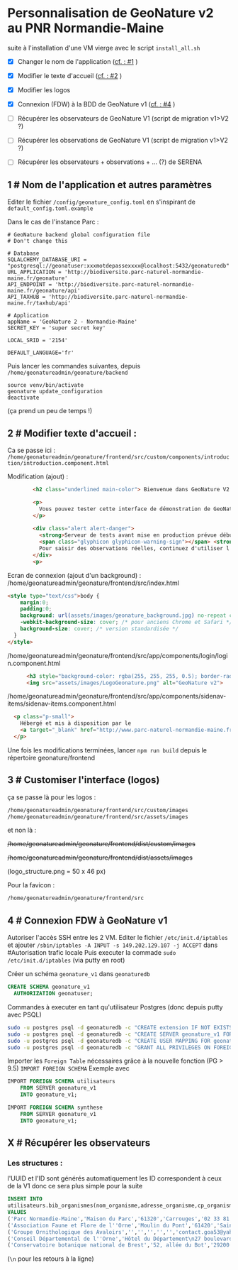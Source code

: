 # Personnalisation de GeoNature v2 au PNR Normandie-Maine
suite à l'installation d'une VM vierge avec le script `install_all.sh`


- [x] Changer le nom de l'application ([cf. : #1](adaptations_pnrnm.md#1--nom-de-lapplication-et-autres-paramètres) )
- [x] Modifier le texte d'accueil ([cf. : #2](adaptations_pnrnm.md#2--modifier-texte-daccueil-) )
- [x] Modifier les logos
- [x] Connexion (FDW) à la BDD de GeoNature v1 ([cf. : #4](adaptations_pnrnm.md#4--connexion-fdw-à-geonature-v1) )
- [ ] Récupérer les observateurs de GeoNature V1 (script de migration v1>V2 ?)
- [ ] Récupérer les observations de GeoNature V1 (script de migration v1>V2 ?)
- [ ] Récupérer les observateurs + observations + ... (?) de SERENA


## 1 # Nom de l'application et autres paramètres

Editer le fichier `/config/geonature_config.toml` en s'inspirant de `default_config.toml.example`

Dans le cas de l'instance Parc :
```
# GeoNature backend global configuration file
# Don't change this

# Database
SQLALCHEMY_DATABASE_URI = "postgresql://geonatuser:xxxmotdepassexxxx@localhost:5432/geonaturedb"
URL_APPLICATION = 'http://biodiversite.parc-naturel-normandie-maine.fr/geonature' 
API_ENDPOINT = 'http://biodiversite.parc-naturel-normandie-maine.fr/geonature/api'
API_TAXHUB = 'http://biodiversite.parc-naturel-normandie-maine.fr/taxhub/api'

# Application
appName = 'GeoNature 2 - Normandie-Maine'   
SECRET_KEY = 'super secret key'

LOCAL_SRID = '2154'

DEFAULT_LANGUAGE='fr'
```


Puis lancer les commandes suivantes, depuis `/home/geonatureadmin/geonature/backend`
```
source venv/bin/activate
geonature update_configuration
deactivate
```

(ça prend un peu de temps !)


## 2 # Modifier texte d'accueil :

Ca se passe ici : `/home/geonatureadmin/geonature/frontend/src/custom/components/introduction/introduction.component.html`

Modification (ajout) :
```html
        <h2 class="underlined main-color"> Bienvenue dans GeoNature V2 </h2>

        <p>
          Vous pouvez tester cette interface de démonstration de GeoNature v2 pour découvrir les nouvelles fonctionnalités.<br>
        </p>
        
        <div class="alert alert-danger">
          <strong>Serveur de tests avant mise en production prévue début 2019</strong><br>
          <span class="glyphicon glyphicon-warning-sign"></span> <strong>Attention !</strong> Les données saisies ici seront effacées régulièrement.<br>
          Pour saisir des observations réelles, continuez d'utiliser l'interface GeoNature v1 à <a href="http://observatoire.parc-naturel-normandie-maine.fr/geonature/">cette adresse</a>.
        </div>
        <p>
```

Ecran de connexion (ajout d'un background) :
/home/geonatureadmin/geonature/frontend/src/index.html
```html
<style type="text/css">body { 
    margin:0;
    padding:0;
    background: url(assets/images/geonature_background.jpg) no-repeat center fixed; 
    -webkit-background-size: cover; /* pour anciens Chrome et Safari */
    background-size: cover; /* version standardisée */
  }
</style>
```


/home/geonatureadmin/geonature/frontend/src/app/components/login/login.component.html
```html
      <h3 style="background-color: rgba(255, 255, 255, 0.5); border-radius: 25px;"> GeoNature v2</h3>
      <img src="assets/images/LogoGeonature.png" alt="GeoNature v2">
```


/home/geonatureadmin/geonature/frontend/src/app/components/sidenav-items/sidenav-items.component.html
```html
  <p class="p-small">
    Hébergé et mis à disposition par le 
    <a target="_blank" href="http://www.parc-naturel-normandie-maine.fr"> PNR Normandie-Maine</a>
  </p>
```

Une fois les modifications terminées, lancer `npm run build` depuis le répertoire geonature/frontend



## 3 # Customiser l'interface (logos)

ça se passe là pour les logos :

```html
/home/geonatureadmin/geonature/frontend/src/custom/images
/home/geonatureadmin/geonature/frontend/src/assets/images
```
et non là :

~~/home/geonatureadmin/geonature/frontend/dist/custom/images~~

~~/home/geonatureadmin/geonature/frontend/dist/assets/images~~


(logo_structure.png = 50 x 46 px)


Pour la favicon :
```html
/home/geonatureadmin/geonature/frontend/src
```


## 4 # Connexion FDW à GeoNature v1

Autoriser l'accès SSH entre les 2 VM.
Editer le fichier `/etc/init.d/iptables` et ajouter `/sbin/iptables -A INPUT -s 149.202.129.107 -j ACCEPT` dans #Autorisation trafic locale
Puis executer la commade `sudo /etc/init.d/iptables` (via putty en root)

Créer un schéma `geonature_v1` dans `geonaturedb`
```sql
CREATE SCHEMA geonature_v1
  AUTHORIZATION geonatuser;
```

Commandes à executer en tant qu'utilisateur Postgres (donc depuis putty avec PSQL)

```sh
sudo -u postgres psql -d geonaturedb -c "CREATE extension IF NOT EXISTS postgres_fdw;"
sudo -u postgres psql -d geonaturedb -c "CREATE SERVER geonature_v1 FOREIGN DATA WRAPPER postgres_fdw OPTIONS (host '149.202.129.102', port '5432', dbname 'geonaturedb');"
sudo -u postgres psql -d geonaturedb -c "CREATE USER MAPPING FOR geonatuser SERVER geonature_v1 OPTIONS (user 'geonatuser', password '********');"
sudo -u postgres psql -d geonaturedb -c "GRANT ALL PRIVILEGES ON FOREIGN SERVER geonature_v1 TO geonatuser;"
```

Importer les `Foreign Table` nécessaires grâce à la nouvelle fonction (PG > 9.5) `IMPORT FOREIGN SCHEMA`
Exemple avec 
```sql
IMPORT FOREIGN SCHEMA utilisateurs
    FROM SERVER geonature_v1
    INTO geonature_v1;

IMPORT FOREIGN SCHEMA synthese
    FROM SERVER geonature_v1
    INTO geonature_v1;
```

## X # Récupérer les observateurs


### Les structures :
l'UUID et l'ID sont générés automatiquement
les ID correspondent à ceux de la V1 donc ce sera plus simple pour la suite

```sql
INSERT INTO
utilisateurs.bib_organismes(nom_organisme,adresse_organisme,cp_organisme,ville_organisme,tel_organisme,fax_organisme,email_organisme)
VALUES
('Parc Normandie-Maine','Maison du Parc','61320','Carrouges','02 33 81 75 75','','info@parc-normandie-maine.fr'),
('Association Faune et Flore de l''Orne','Moulin du Pont','61420','Saint-Denis-sur-Sarthon','02 33 26 26 62','','affo@wanadoo.fr'),
('Groupe Ornithologique des Avaloirs','','','','','','contact.goa53@yahoo.fr'),
('Conseil Départemental de l''Orne','Hôtel du Département\n27 boulevard de Strasbourg\nCS 30528','61017','Alençon Cedex','02 33 81 60 00','',''),
('Conservatoire botanique national de Brest','52, allée du Bot','29200','Brest','02 98 41 88 95','','cbn.brest@cbnbrest.com');
```
(`\n` pour les retours à la ligne)

